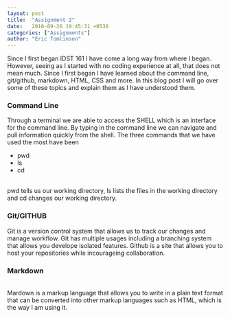 ```yaml
---
layout: post
title:  "Assignment 2"
date:   2016-09-26 19:45:31 +0530
categories: ["Assignments"]
author: "Eric Tomlinson"
---
```


<p> Since I first began IDST 161 I have come a long way from where I began. However, seeing as
I started with no coding experience at all, that does not mean much. Since I first began 
I have learned about the command line, git/github, markdown, HTML, CSS and more. In this blog
post I will go over some of these topics and explain them as I have understood them.</p>
<h3><strong>Command Line</strong></h3>
<p> Through a terminal we are able to access the SHELL which is an interface for the command line.
By typing in the command line we can navigate and pull information quickly from the shell. The three
commands that we have used the most have been
<br>
<ul>
<li>pwd</li>
<li>ls</li>
<li>cd</lo>
</ul>
<br>
pwd tells us our working directory, ls lists the files in the working directory and cd
changes our working directory.
<br>
<h3><strong>Git/GITHUB</strong></h3>
Git is a version control system that allows us to track our changes and manage workflow. Git 
has multiple usages including a branching system that allows you develope isolated features. Github
is a site that allows you to host your repositories while incourageing collaboration.
<br>
<h3><strong>Markdown</strong></h3>
<br>
Mardown is a markup language that allows you to write in a plain text format that can
be converted into other markup languages such as HTML, which is the way I am using it.